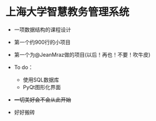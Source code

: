 # 上海大学智慧教务管理系统
* 一项数据结构的课程设计

* 第一个约900行的小项目
* 第一个为@JeanMraz做的项目(以后！再也！不要！吹牛皮)
* To do：
  * 使用SQL数据库
  * PyQt图形化界面
* ~~一切美好会不会从此开始~~ 
* 好好搬砖

